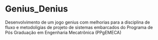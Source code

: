 # Genius_Denius
Desenvolvimento de um jogo genius com melhorias para a disciplina de fluxo e metodoligias de projeto de sistemas embarcados do Programa de Pós Graduação em Engenharia Mecatrônica (PPgEMECA)
